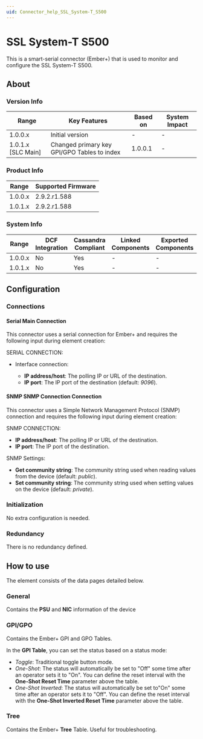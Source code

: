 ```yaml
---
uid: Connector_help_SSL_System-T_S500
---
```


# SSL System-T S500

This is a smart-serial connector (Ember+) that is used to monitor and configure the SSL System-T S500.

## About

### Version Info

| **Range**            | **Key Features**                            | **Based on** | **System Impact** |
|----------------------|---------------------------------------------|--------------|-------------------|
| 1.0.0.x              | Initial version                             | \-           | \-                |
| 1.0.1.x \[SLC Main\] | Changed primary key GPI/GPO Tables to index | 1.0.0.1      | \-                |

### Product Info

| Range     | Supported Firmware     |
|-----------|------------------------|
| 1.0.0.x   | 2.9.2.r1.588           |
| 1.0.1.x   | 2.9.2.r1.588           |

### System Info

| Range     | DCF Integration     | Cassandra Compliant     | Linked Components     | Exported Components     |
|-----------|---------------------|-------------------------|-----------------------|-------------------------|
| 1.0.0.x   | No                  | Yes                     | \-                    | \-                      |
| 1.0.1.x   | No                  | Yes                     | \-                    | \-                      |

## Configuration

### Connections

#### Serial Main Connection

This connector uses a serial connection for Ember+ and requires the following input during element creation:

SERIAL CONNECTION:

- Interface connection:

  - **IP address/host**: The polling IP or URL of the destination.
  - **IP port**: The IP port of the destination (default: *9096*).

#### SNMP SNMP Connection Connection

This connector uses a Simple Network Management Protocol (SNMP) connection and requires the following input during element creation:

SNMP CONNECTION:

- **IP address/host**: The polling IP or URL of the destination.
- **IP port**: The IP port of the destination.

SNMP Settings:

- **Get community string**: The community string used when reading values from the device (default: *public*).
- **Set community string**: The community string used when setting values on the device (default: *private*).

### Initialization

No extra configuration is needed.

### Redundancy

There is no redundancy defined.

## How to use

The element consists of the data pages detailed below.

### General

Contains the **PSU** and **NIC** information of the device

### GPI/GPO

Contains the Ember+ GPI and GPO Tables.

In the **GPI Table**, you can set the status based on a status mode:

- *Toggle*: Traditional toggle button mode.
- *One-Shot*: The status will automatically be set to "Off" some time after an operator sets it to "On". You can define the reset interval with the **One-Shot Reset Time** parameter above the table.
- *One-Shot Inverted*: The status will automatically be set to"On" some time after an operator sets it to "Off". You can define the reset interval with the **One-Shot Inverted Reset Time** parameter above the table.

### Tree

Contains the Ember+ **Tree** Table. Useful for troubleshooting.
